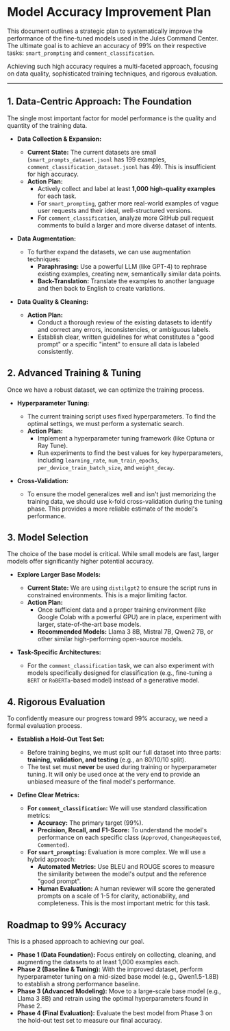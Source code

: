 # Model Accuracy Improvement Plan

This document outlines a strategic plan to systematically improve the performance of the fine-tuned models used in the Jules Command Center. The ultimate goal is to achieve an accuracy of 99% on their respective tasks: `smart_prompting` and `comment_classification`.

Achieving such high accuracy requires a multi-faceted approach, focusing on data quality, sophisticated training techniques, and rigorous evaluation.

---

## 1. Data-Centric Approach: The Foundation

The single most important factor for model performance is the quality and quantity of the training data.

-   **Data Collection & Expansion:**
    -   **Current State:** The current datasets are small (`smart_prompts_dataset.jsonl` has 199 examples, `comment_classification_dataset.jsonl` has 49). This is insufficient for high accuracy.
    -   **Action Plan:**
        -   Actively collect and label at least **1,000 high-quality examples** for each task.
        -   For `smart_prompting`, gather more real-world examples of vague user requests and their ideal, well-structured versions.
        -   For `comment_classification`, analyze more GitHub pull request comments to build a larger and more diverse dataset of intents.

-   **Data Augmentation:**
    -   To further expand the datasets, we can use augmentation techniques:
        -   **Paraphrasing:** Use a powerful LLM (like GPT-4) to rephrase existing examples, creating new, semantically similar data points.
        -   **Back-Translation:** Translate the examples to another language and then back to English to create variations.

-   **Data Quality & Cleaning:**
    -   **Action Plan:**
        -   Conduct a thorough review of the existing datasets to identify and correct any errors, inconsistencies, or ambiguous labels.
        -   Establish clear, written guidelines for what constitutes a "good prompt" or a specific "intent" to ensure all data is labeled consistently.

## 2. Advanced Training & Tuning

Once we have a robust dataset, we can optimize the training process.

-   **Hyperparameter Tuning:**
    -   The current training script uses fixed hyperparameters. To find the optimal settings, we must perform a systematic search.
    -   **Action Plan:**
        -   Implement a hyperparameter tuning framework (like Optuna or Ray Tune).
        -   Run experiments to find the best values for key hyperparameters, including `learning_rate`, `num_train_epochs`, `per_device_train_batch_size`, and `weight_decay`.

-   **Cross-Validation:**
    -   To ensure the model generalizes well and isn't just memorizing the training data, we should use k-fold cross-validation during the tuning phase. This provides a more reliable estimate of the model's performance.

## 3. Model Selection

The choice of the base model is critical. While small models are fast, larger models offer significantly higher potential accuracy.

-   **Explore Larger Base Models:**
    -   **Current State:** We are using `distilgpt2` to ensure the script runs in constrained environments. This is a major limiting factor.
    -   **Action Plan:**
        -   Once sufficient data and a proper training environment (like Google Colab with a powerful GPU) are in place, experiment with larger, state-of-the-art base models.
        -   **Recommended Models:** Llama 3 8B, Mistral 7B, Qwen2 7B, or other similar high-performing open-source models.

-   **Task-Specific Architectures:**
    -   For the `comment_classification` task, we can also experiment with models specifically designed for classification (e.g., fine-tuning a `BERT` or `RoBERTa`-based model) instead of a generative model.

## 4. Rigorous Evaluation

To confidently measure our progress toward 99% accuracy, we need a formal evaluation process.

-   **Establish a Hold-Out Test Set:**
    -   Before training begins, we must split our full dataset into three parts: **training, validation, and testing** (e.g., an 80/10/10 split).
    -   The test set must **never** be used during training or hyperparameter tuning. It will only be used once at the very end to provide an unbiased measure of the final model's performance.

-   **Define Clear Metrics:**
    -   **For `comment_classification`:** We will use standard classification metrics:
        -   **Accuracy:** The primary target (99%).
        -   **Precision, Recall, and F1-Score:** To understand the model's performance on each specific class (`Approved`, `ChangesRequested`, `Commented`).
    -   **For `smart_prompting`:** Evaluation is more complex. We will use a hybrid approach:
        -   **Automated Metrics:** Use BLEU and ROUGE scores to measure the similarity between the model's output and the reference "good prompt".
        -   **Human Evaluation:** A human reviewer will score the generated prompts on a scale of 1-5 for clarity, actionability, and completeness. This is the most important metric for this task.

## Roadmap to 99% Accuracy

This is a phased approach to achieving our goal.

-   **Phase 1 (Data Foundation):** Focus entirely on collecting, cleaning, and augmenting the datasets to at least 1,000 examples each.
-   **Phase 2 (Baseline & Tuning):** With the improved dataset, perform hyperparameter tuning on a mid-sized base model (e.g., Qwen1.5-1.8B) to establish a strong performance baseline.
-   **Phase 3 (Advanced Modeling):** Move to a large-scale base model (e.g., Llama 3 8B) and retrain using the optimal hyperparameters found in Phase 2.
-   **Phase 4 (Final Evaluation):** Evaluate the best model from Phase 3 on the hold-out test set to measure our final accuracy.